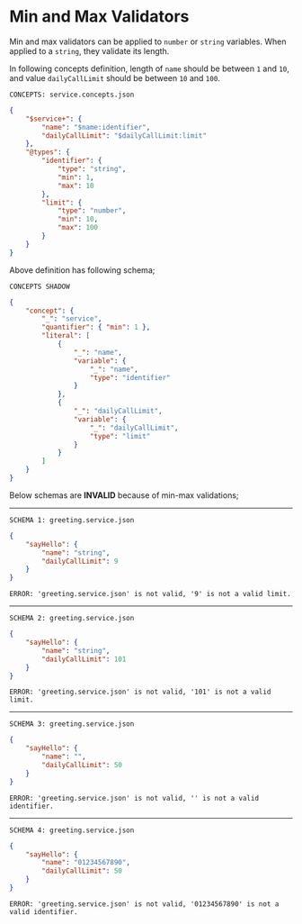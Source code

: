 # Min and Max Validators

Min and max validators can be applied to `number` or `string` variables. When
applied to a `string`, they validate its length.

In following concepts definition, length of `name` should be between `1` and
`10`, and value `dailyCallLimit` should be between `10` and `100`.

`CONCEPTS: service.concepts.json`

```json
{
    "$service+": {
        "name": "$name:identifier",
        "dailyCallLimit": "$dailyCallLimit:limit"
    },
    "@types": {
        "identifier": {
            "type": "string",
            "min": 1,
            "max": 10
        },
        "limit": {
            "type": "number",
            "min": 10,
            "max": 100
        }
    }
}
```

Above definition has following schema;

`CONCEPTS SHADOW`

```json
{
    "concept": {
        "_": "service",
        "quantifier": { "min": 1 },
        "literal": [
            {
                "_": "name",
                "variable": {
                    "_": "name",
                    "type": "identifier"
                }
            },
            {
                "_": "dailyCallLimit",
                "variable": {
                    "_": "dailyCallLimit",
                    "type": "limit"
                }
            }
        ]
    }
}
```

Below schemas are **INVALID** because of min-max validations;

---

`SCHEMA 1: greeting.service.json`

```json
{
    "sayHello": {
        "name": "string",
        "dailyCallLimit": 9
    }
}
```

`ERROR: 'greeting.service.json' is not valid, '9' is not a valid limit.`

---

`SCHEMA 2: greeting.service.json`

```json
{
    "sayHello": {
        "name": "string",
        "dailyCallLimit": 101
    }
}
```

`ERROR: 'greeting.service.json' is not valid, '101' is not a valid limit.`

---

`SCHEMA 3: greeting.service.json`

```json
{
    "sayHello": {
        "name": "",
        "dailyCallLimit": 50
    }
}
```

`ERROR: 'greeting.service.json' is not valid, '' is not a valid identifier.`

---

`SCHEMA 4: greeting.service.json`

```json
{
    "sayHello": {
        "name": "01234567890",
        "dailyCallLimit": 50
    }
}
```

`ERROR: 'greeting.service.json' is not valid, '01234567890' is not a valid
identifier.`
